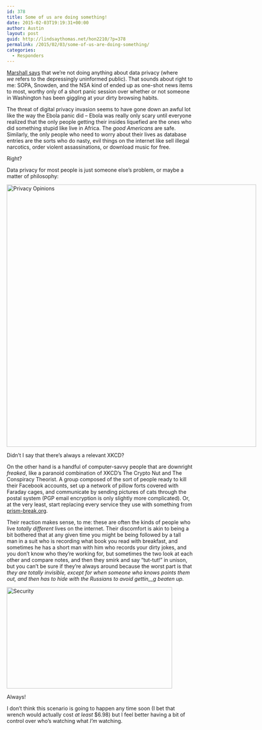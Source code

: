 ```yaml
---
id: 378
title: Some of us are doing something!
date: 2015-02-03T19:19:31+00:00
author: Austin
layout: post
guid: http://lindsaythomas.net/hon2210/?p=378
permalink: /2015/02/03/some-of-us-are-doing-something/
categories:
  - Responders
---
```

[Marshall says](http://lindsaythomas.net/hon2210/2015/02/01/what-were-doing-about-it/ "What We’re Doing About It") that we&#8217;re not doing anything about data privacy (where _we_ refers to the depressingly uninformed public). That sounds about right to me: SOPA, Snowden, and the NSA kind of ended up as one-shot news items to most, worthy only of a short panic session over whether or not someone in Washington has been giggling at your dirty browsing habits.

The threat of digital privacy invasion seems to have gone down an awful lot like the way the Ebola panic did – Ebola was really only scary until everyone realized that the only people getting their insides liquefied are the ones who did something stupid like live in Africa. The _good Americans_ are safe. Similarly, the only people who need to worry about their lives as database entries are the sorts who do nasty, evil things on the internet like sell illegal narcotics, order violent assassinations, or download music for free.

Right?

Data privacy for most people is just someone else&#8217;s problem, or maybe a matter of philosophy:

<div style="width: 686px" class="wp-caption alignnone">
  <a href="https://xkcd.com/1269/"><img class="" src="http://imgs.xkcd.com/comics/privacy_opinions.png" alt="Privacy Opinions" width="676" height="709" /></a>
  
  <p class="wp-caption-text">
    Didn&#8217;t I say that there&#8217;s always a relevant XKCD?
  </p>
</div>

On the other hand is a handful of computer-savvy people that are downright _freaked_, like a paranoid combination of XKCD&#8217;s The Crypto Nut and The Conspiracy Theorist. A group composed of the sort of people ready to kill their Facebook accounts, set up a network of pillow forts covered with Faraday cages, and communicate by sending pictures of cats through the postal system (PGP email encryption is only slightly more complicated). Or, at the very least, start replacing every service they use with something from <a title="Prism Break" href="https://prism-break.org/en/" target="_blank">prism-break.org</a>.

Their reaction makes sense, to me: these are often the kinds of people who live _totally different_ lives on the internet. Their discomfort is akin to being a bit bothered that at any given time you might be being followed by a tall man in a suit who is recording what book you read with breakfast, and sometimes he has a short man with him who records your dirty jokes, and you don&#8217;t know who they&#8217;re working for, but sometimes the two look at each other and compare notes, and then they smirk and say &#8220;tut-tut!&#8221; in unison, but you can&#8217;t be sure if they&#8217;re always around because the worst part is that _they are totally invisible, _except for when someone who knows points them out, and then _has to_ _hide with the__ Russians to avoid gettin__g beaten up._

<div style="width: 458px" class="wp-caption alignnone">
  <a href="http://xkcd.com/538"><img class="" src="http://imgs.xkcd.com/comics/security.png" alt="Security" width="448" height="274" /></a>
  
  <p class="wp-caption-text">
    Always!
  </p>
</div>

I don&#8217;t think this scenario is going to happen any time soon (I bet that wrench would actually cost _at least_ $6.98) but I feel better having a bit of control over who&#8217;s watching what _I&#8217;m_ watching.